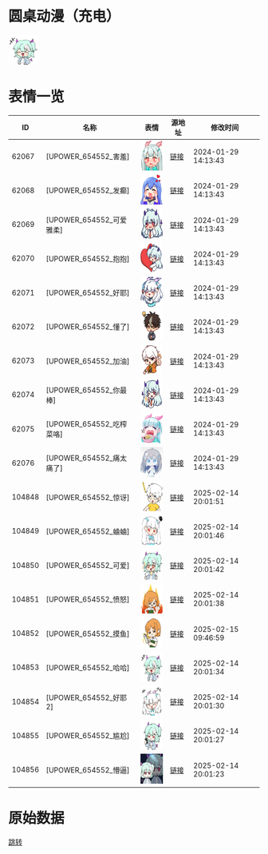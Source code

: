 # 圆桌动漫（充电）

<img src="./cover.png" height="60" alt="cover" />

# 表情一览

|ID|名称|表情|源地址|修改时间|
|----|----|----|----|----|
|62067|[UPOWER_654552_害羞]|<img src="./pic/062067_%5BUPOWER_654552_害羞%5D.png" height="60" alt="害羞"/>|[链接](https://i0.hdslb.com/bfs/garb/ae15246cc6cce72f14faec5f397cd1c81904a828.png)|2024-01-29 14:13:43|
|62068|[UPOWER_654552_发癫]|<img src="./pic/062068_%5BUPOWER_654552_发癫%5D.png" height="60" alt="发癫"/>|[链接](https://i0.hdslb.com/bfs/garb/5512472db968cc26372036e849e7857123881765.png)|2024-01-29 14:13:43|
|62069|[UPOWER_654552_可爱雅柔]|<img src="./pic/062069_%5BUPOWER_654552_可爱雅柔%5D.png" height="60" alt="可爱雅柔"/>|[链接](https://i0.hdslb.com/bfs/garb/7012e085aa8a35a711588cb4c7c8beaa87231bd6.png)|2024-01-29 14:13:43|
|62070|[UPOWER_654552_抱抱]|<img src="./pic/062070_%5BUPOWER_654552_抱抱%5D.png" height="60" alt="抱抱"/>|[链接](https://i0.hdslb.com/bfs/garb/d9e8ea682c203973a123a62027fe5980369307e7.png)|2024-01-29 14:13:43|
|62071|[UPOWER_654552_好耶]|<img src="./pic/062071_%5BUPOWER_654552_好耶%5D.png" height="60" alt="好耶"/>|[链接](https://i0.hdslb.com/bfs/garb/938062bbf155a9fc402ca4b3be102f66ce22b176.png)|2024-01-29 14:13:43|
|62072|[UPOWER_654552_懂了]|<img src="./pic/062072_%5BUPOWER_654552_懂了%5D.png" height="60" alt="懂了"/>|[链接](https://i0.hdslb.com/bfs/garb/420d653aa9fd740e2a31da73da5a0d4f96f36aed.png)|2024-01-29 14:13:43|
|62073|[UPOWER_654552_加油]|<img src="./pic/062073_%5BUPOWER_654552_加油%5D.png" height="60" alt="加油"/>|[链接](https://i0.hdslb.com/bfs/garb/45726afab9b2b7931e2f26becf74fdf7231d3bc3.png)|2024-01-29 14:13:43|
|62074|[UPOWER_654552_你最棒]|<img src="./pic/062074_%5BUPOWER_654552_你最棒%5D.png" height="60" alt="你最棒"/>|[链接](https://i0.hdslb.com/bfs/garb/578d95e1f7ccb9f45cc36fc0636dec96b0f8fbe5.png)|2024-01-29 14:13:43|
|62075|[UPOWER_654552_吃榨菜咯]|<img src="./pic/062075_%5BUPOWER_654552_吃榨菜咯%5D.png" height="60" alt="吃榨菜咯"/>|[链接](https://i0.hdslb.com/bfs/garb/e980cc48289ed75177f6927fbf7441a87a2f9da0.png)|2024-01-29 14:13:43|
|62076|[UPOWER_654552_痛太痛了]|<img src="./pic/062076_%5BUPOWER_654552_痛太痛了%5D.png" height="60" alt="痛太痛了"/>|[链接](https://i0.hdslb.com/bfs/garb/49df4e2180145b0622d808e2eff27b2b20ad23bb.png)|2024-01-29 14:13:43|
|104848|[UPOWER_654552_惊讶]|<img src="./pic/104848_%5BUPOWER_654552_惊讶%5D.png" height="60" alt="惊讶"/>|[链接](https://i0.hdslb.com/bfs/garb/9b8d428489f7369237ea05c958779d5f12aa2545.png)|2025-02-14 20:01:51|
|104849|[UPOWER_654552_蛐蛐]|<img src="./pic/104849_%5BUPOWER_654552_蛐蛐%5D.png" height="60" alt="蛐蛐"/>|[链接](https://i0.hdslb.com/bfs/garb/3cbfecce5a5f0edfc327bc7485fdef968fce9aac.png)|2025-02-14 20:01:46|
|104850|[UPOWER_654552_可爱]|<img src="./pic/104850_%5BUPOWER_654552_可爱%5D.png" height="60" alt="可爱"/>|[链接](https://i0.hdslb.com/bfs/garb/999df704e0cec62af088398facc00b0020c2cc10.png)|2025-02-14 20:01:42|
|104851|[UPOWER_654552_愤怒]|<img src="./pic/104851_%5BUPOWER_654552_愤怒%5D.png" height="60" alt="愤怒"/>|[链接](https://i0.hdslb.com/bfs/garb/ad97b6c90ec266f4c1020f91065d241c821f8c2a.png)|2025-02-14 20:01:38|
|104852|[UPOWER_654552_摸鱼]|<img src="./pic/104852_%5BUPOWER_654552_摸鱼%5D.png" height="60" alt="摸鱼"/>|[链接](https://i0.hdslb.com/bfs/garb/3d04d60fc465173c066c7e6868204d1bea59ea38.png)|2025-02-15 09:46:59|
|104853|[UPOWER_654552_哈哈]|<img src="./pic/104853_%5BUPOWER_654552_哈哈%5D.png" height="60" alt="哈哈"/>|[链接](https://i0.hdslb.com/bfs/garb/52011e835994d4f84e614d5aa4cbacc916f737dd.png)|2025-02-14 20:01:34|
|104854|[UPOWER_654552_好耶2]|<img src="./pic/104854_%5BUPOWER_654552_好耶2%5D.png" height="60" alt="好耶2"/>|[链接](https://i0.hdslb.com/bfs/garb/7ef781820f8ee9ae1fa341fed931a4a540373534.png)|2025-02-14 20:01:30|
|104855|[UPOWER_654552_尴尬]|<img src="./pic/104855_%5BUPOWER_654552_尴尬%5D.png" height="60" alt="尴尬"/>|[链接](https://i0.hdslb.com/bfs/garb/d48291356fc0385a8c5dfced053e2e00b6a3a778.png)|2025-02-14 20:01:27|
|104856|[UPOWER_654552_懵逼]|<img src="./pic/104856_%5BUPOWER_654552_懵逼%5D.png" height="60" alt="懵逼"/>|[链接](https://i0.hdslb.com/bfs/garb/8446c287381c7bd01ef8ab97ecabd612d032435e.png)|2025-02-14 20:01:23|

# 原始数据

[跳转](./raw.json)


